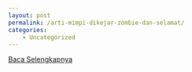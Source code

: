```yaml
---
layout: post
permalink: /arti-mimpi-dikejar-zombie-dan-selamat/
categories:
    - Uncategorized
---
```


[Baca Selengkapnya](/01)